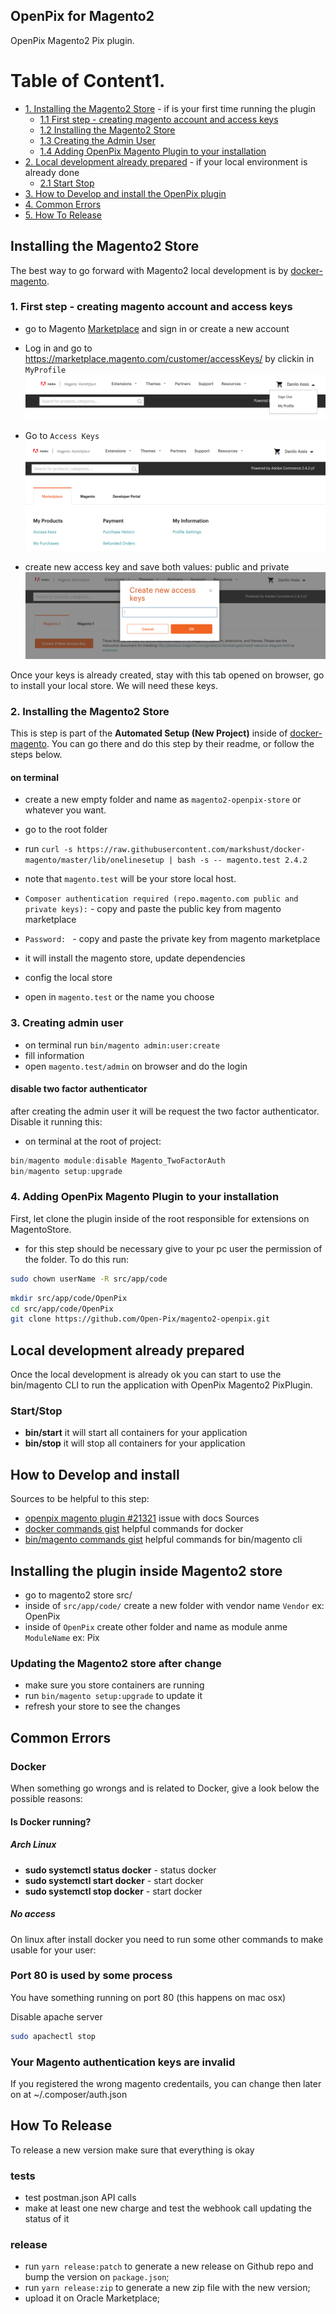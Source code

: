 ## OpenPix for Magento2
OpenPix Magento2 Pix plugin.

# Table of Content1.
- [1. Installing the Magento2 Store](#installing-the-magento2-store) - if is your first time running the plugin
    * [1.1 First step - creating magento account and access keys](#1-first-step---creating-magento-account-and-access-keys)
    * [1.2 Installing the Magento2 Store](#2-installing-the-magento2-store)
    * [1.3 Creating the Admin User](#3-creating-admin-user)
    * [1.4 Adding OpenPix Magento Plugin to your installation](#4-adding-openpix-magento-plugin-to-your-installation)
- [2. Local development already prepared](#local-development-already-prepared) - if your local environment is already done
    * [2.1 Start Stop](#startstop)
- [3. How to Develop and install the OpenPix plugin](#how-to-develop-and-install)
- [4. Common Errors](#common-errors)
- [5. How To Release](#how-to-release)

## Installing the Magento2 Store
The best way to go forward with Magento2 local development is by [docker-magento](https://github.com/markshust/docker-magento).

### 1. First step - creating magento account and access keys
- go to Magento [Marketplace](https://marketplace.magento.com/) and sign in or create a new account
- Log in and go to https://marketplace.magento.com/customer/accessKeys/ by clickin in `MyProfile`
  ![img.png](./docs/login.png)

- Go to `Access Keys`
  ![img_1.png](./docs/accesskey.png)

- create new access key and save both values: public and private
  ![img_2.png](./docs/keys.png)

Once your keys is already created, stay with this tab opened on browser, go to install your local store. We will need these keys.

### 2. Installing the Magento2 Store
This is step is part of the **Automated Setup (New Project)** inside of [docker-magento](https://github.com/markshust/docker-magento). You can go there and do this step by their readme, or follow the steps below.

#### on terminal
- create a new empty folder and name as `magento2-openpix-store` or whatever you want.
- go to the root folder
- run `curl -s https://raw.githubusercontent.com/markshust/docker-magento/master/lib/onelinesetup | bash -s -- magento.test 2.4.2`
- note that `magento.test` will be your store local host.

- `Composer authentication required (repo.magento.com public and private keys):` - copy and paste the public key from magento marketplace
- `Password: ` - copy and paste the private key from magento marketplace

- it will install the magento store, update dependencies
- config the local store
- open in `magento.test` or the name you choose

### 3. Creating admin user
- on terminal run `bin/magento admin:user:create`
- fill information
- open `magento.test/admin` on browser and do the login

#### disable two factor authenticator
after creating the admin user it will be request the two factor authenticator. Disable it running this:

- on terminal at the root of project:
```ts
bin/magento module:disable Magento_TwoFactorAuth
bin/magento setup:upgrade
```

### 4. Adding OpenPix Magento Plugin to your installation
First, let clone the plugin inside of the root responsible for extensions on MagentoStore.

- for this step should be necessary give to your pc user the permission of the folder. To do this run:

```bash
sudo chown userName -R src/app/code
``` 

```bash
mkdir src/app/code/OpenPix
cd src/app/code/OpenPix
git clone https://github.com/Open-Pix/magento2-openpix.git
```

## Local development already prepared
Once the local development is already ok you can start to use the bin/magento CLI to run the application with OpenPix Magento2 PixPlugin.

### Start/Stop
- **bin/start** it will start all containers for your application
- **bin/stop** it will stop all containers for your application

## How to Develop and install
Sources to be helpful to this step:
- [openpix magento plugin #21321](https://github.com/entria/feedback-server/issues/21321) issue with docs Sources
- [docker commands gist](https://github.com/entria/feedback-server/issues/21321) helpful commands for docker
- [bin/magento commands gist](https://gist.github.com/daniloab/da0e4928ecc0aca5d71380b96425aff1) helpful commands for bin/magento cli

## Installing the plugin inside Magento2 store
- go to magento2 store src/
- inside of `src/app/code/` create a new folder with vendor name `Vendor` ex: OpenPix
- inside of `OpenPix` create other folder and name as module anme `ModuleName` ex: Pix

### Updating the Magento2 store after change
- make sure you store containers are running
- run `bin/magento setup:upgrade` to update it
- refresh your store to see the changes


## Common Errors

### Docker
When something go wrongs and is related to Docker, give a look below the possible reasons:

#### Is Docker running?
##### Arch Linux
- **sudo systemctl status docker** - status docker
- **sudo systemctl start docker**  - start docker
- **sudo systemctl stop docker**   - start docker

##### No access
On linux after install docker you need to run some other commands to make usable for your user:

### Port 80 is used by some process
You have something running on port 80 (this happens on mac osx)

Disable apache server

```bash
sudo apachectl stop
```

### Your Magento authentication keys are invalid
If you registered the wrong magento credentails, you can change then later on at ~/.composer/auth.json


## How To Release
To release a new version make sure that everything is okay

### tests
- test postman.json API calls
- make at least one new charge and test the webhook call updating the status of it

### release
- run `yarn release:patch` to generate a new release on Github repo and bump the version on `package.json`;
- run `yarn release:zip` to generate a new zip file with the new version;
- upload it on Oracle Marketplace;

